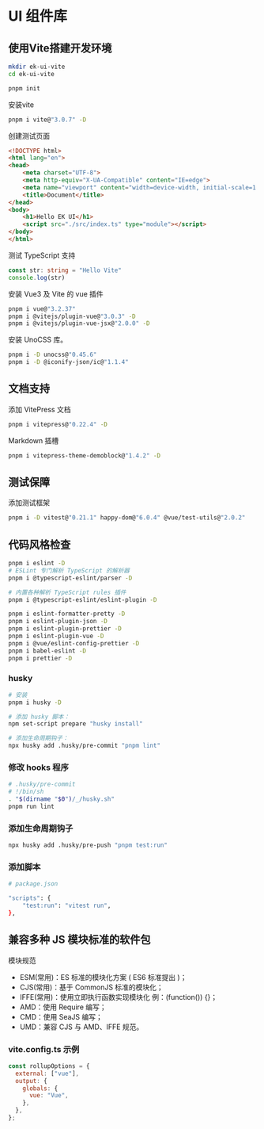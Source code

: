 # UI 组件库

## 使用Vite搭建开发环境
```bash
mkdir ek-ui-vite
cd ek-ui-vite

pnpm init
```

安装vite
```bash
pnpm i vite@"3.0.7" -D
```

创建测试页面
```html
<!DOCTYPE html>
<html lang="en">
<head>
    <meta charset="UTF-8">
    <meta http-equiv="X-UA-Compatible" content="IE=edge">
    <meta name="viewport" content="width=device-width, initial-scale=1.0">
    <title>Document</title>
</head>
<body>
    <h1>Hello EK UI</h1>
    <script src="./src/index.ts" type="module"></script>
</body>
</html>
```

测试 TypeScript 支持
```typescript
const str: string = "Hello Vite"
console.log(str)
```

安装 Vue3 及 Vite 的 vue 插件
```bash
pnpm i vue@"3.2.37"
pnpm i @vitejs/plugin-vue@"3.0.3" -D
pnpm i @vitejs/plugin-vue-jsx@"2.0.0" -D
```

安装 UnoCSS 库。
```bash
pnpm i -D unocss@"0.45.6"
pnpm i -D @iconify-json/ic@"1.1.4"
```


## 文档支持

添加 VitePress 文档
```bash
pnpm i vitepress@"0.22.4" -D
```

Markdown 插槽
```bash
pnpm i vitepress-theme-demoblock@"1.4.2" -D
```


## 测试保障

添加测试框架
```bash
pnpm i -D vitest@"0.21.1" happy-dom@"6.0.4" @vue/test-utils@"2.0.2"
```


## 代码风格检查
```bash
pnpm i eslint -D
# ESLint 专门解析 TypeScript 的解析器
pnpm i @typescript-eslint/parser -D

# 内置各种解析 TypeScript rules 插件
pnpm i @typescript-eslint/eslint-plugin -D

pnpm i eslint-formatter-pretty -D
pnpm i eslint-plugin-json -D
pnpm i eslint-plugin-prettier -D
pnpm i eslint-plugin-vue -D
pnpm i @vue/eslint-config-prettier -D
pnpm i babel-eslint -D
pnpm i prettier -D

```

### husky
```bash
# 安装
pnpm i husky -D

# 添加 husky 脚本：
npm set-script prepare "husky install"

# 添加生命周期钩子：
npx husky add .husky/pre-commit "pnpm lint"
```
### 修改 hooks 程序
```bash
# .husky/pre-commit
# !/bin/sh
. "$(dirname "$0")/_/husky.sh"
pnpm run lint
```

### 添加生命周期钩子
```bash
npx husky add .husky/pre-push "pnpm test:run"
```

### 添加脚本
```bash
# package.json

"scripts": {
    "test:run": "vitest run",
},

```



## 兼容多种 JS 模块标准的软件包

模块规范
- ESM(常用)：ES 标准的模块化方案 ( ES6 标准提出 )； 
- CJS(常用)：基于 CommonJS 标准的模块化； 
- IFFE(常用)：使用立即执行函数实现模块化 例：(function()) {}； 
- AMD：使用 Require 编写； 
- CMD：使用 SeaJS 编写； 
- UMD：兼容 CJS 与 AMD、IFFE 规范。

### vite.config.ts 示例
```javascript
const rollupOptions = {
  external: ["vue"],
  output: {
    globals: {
      vue: "Vue",
    },
  },
};
```



















